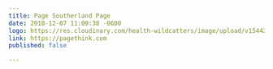 ```yaml
---
title: Page Southerland Page
date: 2018-12-07 11:00:38 -0600
logo: https://res.cloudinary.com/health-wildcatters/image/upload/v1544202117/image.png
link: https://pagethink.com
published: false

---
```

